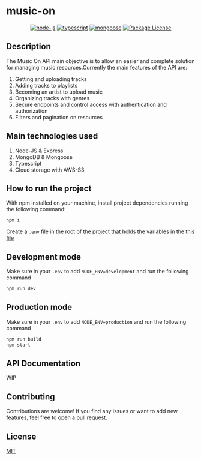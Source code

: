 # music-on

<p align="center">
<a href="https://nodejs.org/en/"><img src="https://img.shields.io/badge/node--js-v16.x.x-green" alt="node-js" /></a>
<a href="https://www.npmjs.com/package/typescript"><img src="https://img.shields.io/badge/typescript-v5.x.x-blue" alt="typescript" /></a>
<a href="https://www.npmjs.com/package/mongoose"><img src="https://img.shields.io/badge/mongoose-v7.x.x-green" alt="mongoose" /></a> 
<a href="https://choosealicense.com/licenses/mit/" target="_blank"><img src="https://img.shields.io/badge/license-MIT-green" alt="Package License" ></a>
</p>

## Description

The Music On API main objective is to allow an easier and complete solution for managing music resources.Currently the main features of the API are:
1. Getting and uploading tracks
2. Adding tracks to playlists
3. Becoming an artist to upload music
4. Organizing tracks with genres
5. Secure endpoints and control access with authentication and authorization
6. Filters and pagination on resources

## Main technologies used
1. Node-JS & Express
2. MongoDB & Mongoose
3. Typescript
4. Cloud storage with AWS-S3

## How to run the project

With npm installed on your machine, install project dependencies running the following command:

```cmd
npm i
```

Create a `.env` file in the root of the project that holds the variables in the [this file](.env.testing)

## Development mode

Make sure in your `.env` to add `NODE_ENV=development` and run the following command
```cmd
npm run dev
```

## Production mode
Make sure in your `.env` to add `NODE_ENV=production` and run the following command
```cmd
npm run build
npm start
```

## API Documentation
WIP

## Contributing
Contributions are welcome! If you find any issues or want to add new features, feel free to open a pull request.

## License

[MIT](https://choosealicense.com/licenses/mit/)

